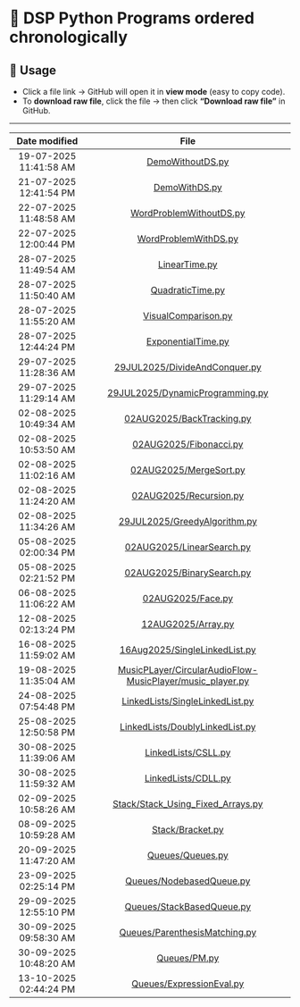 # 📂 DSP Python Programs ordered chronologically

## 📌 Usage

- Click a file link → GitHub will open it in **view mode** (easy to copy code).  
- To **download raw file**, click the file → then click **“Download raw file”** in GitHub.  

---

<!-- FILE_TABLE_START -->
| Date modified | File |
| :---: | :---: |
| 19-07-2025 11:41:58 AM | [DemoWithoutDS.py](https://github.com/AlanBennyOfficial/2BCA-A/blob/main/DemoWithoutDS.py) |
| 21-07-2025 12:41:54 PM | [DemoWithDS.py](https://github.com/AlanBennyOfficial/2BCA-A/blob/main/DemoWithDS.py) |
| 22-07-2025 11:48:58 AM | [WordProblemWithoutDS.py](https://github.com/AlanBennyOfficial/2BCA-A/blob/main/WordProblemWithoutDS.py) |
| 22-07-2025 12:00:44 PM | [WordProblemWithDS.py](https://github.com/AlanBennyOfficial/2BCA-A/blob/main/WordProblemWithDS.py) |
| 28-07-2025 11:49:54 AM | [LinearTime.py](https://github.com/AlanBennyOfficial/2BCA-A/blob/main/LinearTime.py) |
| 28-07-2025 11:50:40 AM | [QuadraticTime.py](https://github.com/AlanBennyOfficial/2BCA-A/blob/main/QuadraticTime.py) |
| 28-07-2025 11:55:20 AM | [VisualComparison.py](https://github.com/AlanBennyOfficial/2BCA-A/blob/main/VisualComparison.py) |
| 28-07-2025 12:44:24 PM | [ExponentialTime.py](https://github.com/AlanBennyOfficial/2BCA-A/blob/main/ExponentialTime.py) |
| 29-07-2025 11:28:36 AM | [29JUL2025/DivideAndConquer.py](https://github.com/AlanBennyOfficial/2BCA-A/blob/main/29JUL2025/DivideAndConquer.py) |
| 29-07-2025 11:29:14 AM | [29JUL2025/DynamicProgramming.py](https://github.com/AlanBennyOfficial/2BCA-A/blob/main/29JUL2025/DynamicProgramming.py) |
| 02-08-2025 10:49:34 AM | [02AUG2025/BackTracking.py](https://github.com/AlanBennyOfficial/2BCA-A/blob/main/02AUG2025/BackTracking.py) |
| 02-08-2025 10:53:50 AM | [02AUG2025/Fibonacci.py](https://github.com/AlanBennyOfficial/2BCA-A/blob/main/02AUG2025/Fibonacci.py) |
| 02-08-2025 11:02:16 AM | [02AUG2025/MergeSort.py](https://github.com/AlanBennyOfficial/2BCA-A/blob/main/02AUG2025/MergeSort.py) |
| 02-08-2025 11:24:20 AM | [02AUG2025/Recursion.py](https://github.com/AlanBennyOfficial/2BCA-A/blob/main/02AUG2025/Recursion.py) |
| 02-08-2025 11:34:26 AM | [29JUL2025/GreedyAlgorithm.py](https://github.com/AlanBennyOfficial/2BCA-A/blob/main/29JUL2025/GreedyAlgorithm.py) |
| 05-08-2025 02:00:34 PM | [02AUG2025/LinearSearch.py](https://github.com/AlanBennyOfficial/2BCA-A/blob/main/02AUG2025/LinearSearch.py) |
| 05-08-2025 02:21:52 PM | [02AUG2025/BinarySearch.py](https://github.com/AlanBennyOfficial/2BCA-A/blob/main/02AUG2025/BinarySearch.py) |
| 06-08-2025 11:06:22 AM | [02AUG2025/Face.py](https://github.com/AlanBennyOfficial/2BCA-A/blob/main/02AUG2025/Face.py) |
| 12-08-2025 02:13:24 PM | [12AUG2025/Array.py](https://github.com/AlanBennyOfficial/2BCA-A/blob/main/12AUG2025/Array.py) |
| 16-08-2025 11:59:02 AM | [16Aug2025/SingleLinkedList.py](https://github.com/AlanBennyOfficial/2BCA-A/blob/main/16Aug2025/SingleLinkedList.py) |
| 19-08-2025 11:35:04 AM | [MusicPLayer/CircularAudioFlow-MusicPlayer/music_player.py](https://github.com/AlanBennyOfficial/2BCA-A/blob/main/MusicPLayer/CircularAudioFlow-MusicPlayer/music_player.py) |
| 24-08-2025 07:54:48 PM | [LinkedLists/SingleLinkedList.py](https://github.com/AlanBennyOfficial/2BCA-A/blob/main/LinkedLists/SingleLinkedList.py) |
| 25-08-2025 12:50:58 PM | [LinkedLists/DoublyLinkedList.py](https://github.com/AlanBennyOfficial/2BCA-A/blob/main/LinkedLists/DoublyLinkedList.py) |
| 30-08-2025 11:39:06 AM | [LinkedLists/CSLL.py](https://github.com/AlanBennyOfficial/2BCA-A/blob/main/LinkedLists/CSLL.py) |
| 30-08-2025 11:59:32 AM | [LinkedLists/CDLL.py](https://github.com/AlanBennyOfficial/2BCA-A/blob/main/LinkedLists/CDLL.py) |
| 02-09-2025 10:58:26 AM | [Stack/Stack_Using_Fixed_Arrays.py](https://github.com/AlanBennyOfficial/2BCA-A/blob/main/Stack/Stack_Using_Fixed_Arrays.py) |
| 08-09-2025 10:59:28 AM | [Stack/Bracket.py](https://github.com/AlanBennyOfficial/2BCA-A/blob/main/Stack/Bracket.py) |
| 20-09-2025 11:47:20 AM | [Queues/Queues.py](https://github.com/AlanBennyOfficial/2BCA-A/blob/main/Queues/Queues.py) |
| 23-09-2025 02:25:14 PM | [Queues/NodebasedQueue.py](https://github.com/AlanBennyOfficial/2BCA-A/blob/main/Queues/NodebasedQueue.py) |
| 29-09-2025 12:55:10 PM | [Queues/StackBasedQueue.py](https://github.com/AlanBennyOfficial/2BCA-A/blob/main/Queues/StackBasedQueue.py) |
| 30-09-2025 09:58:30 AM | [Queues/ParenthesisMatching.py](https://github.com/AlanBennyOfficial/2BCA-A/blob/main/Queues/ParenthesisMatching.py) |
| 30-09-2025 10:48:20 AM | [Queues/PM.py](https://github.com/AlanBennyOfficial/2BCA-A/blob/main/Queues/PM.py) |
| 13-10-2025 02:44:24 PM | [Queues/ExpressionEval.py](https://github.com/AlanBennyOfficial/2BCA-A/blob/main/Queues/ExpressionEval.py) |
<!-- FILE_TABLE_END -->

